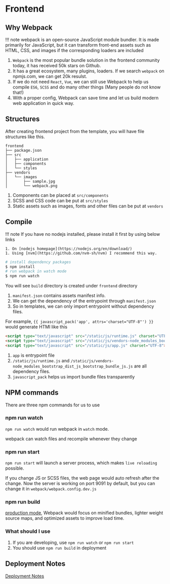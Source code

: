 # Frontend

## Why Webpack

!!! note
    webpack is an open-source JavaScript module bundler. It is made primarily for JavaScript, but it can transform front-end assets such as HTML, CSS, and images if the corresponding loaders are included

1. `Webpack` is the most popular bundle solution in the frontend community today, it has received 50k stars on Github.
1. It has a great ecosystem, many plugins, loaders. If we search `webpack` on npmjs.com, we can get 20k resulst.
1. If we do not need `React`, `Vue`, we can still use Webpack to help us compile `ES6`, `SCSS` and do many other things (Many people do not know that!)
1. With a proper config, Webpack can save time and let us build modern web application in quick way.

## Structures

After creating frontend project from the template, you will have file structures like this.

```
frontend
├── package.json
├── src
│   ├── application
│   ├── components
│   └── styles
├── vendors
│   └── images
│       ├── sample.jpg
│       └── webpack.png
```

1. Components can be placed at `src/components`
1. SCSS and CSS code can be put at `src/styles`
1. Static assets such as images, fonts and other files can be put at `vendors`

## Compile

!!! note
    If you have no nodejs installed, please install it first by using below links

    1. On [nodejs homepage](https://nodejs.org/en/download/)
    1. Using [nvm](https://github.com/nvm-sh/nvm) I recommend this way.

```bash
# install dependency packages
$ npm install
# run webpack in watch mode
$ npm run watch
```

You will see `build` directory is created under `frontend` directory

1. `manifest.json` contains assets manifest info.
1. We can get the dependency of the entrypoint through `manifest.json`
1. So in templates, we can only import entrypoint without dependency files.

For example, `{{ javascript_pack('app', attrs='charset="UTF-8"') }}` would generate HTMl like this

```html
<script type="text/javascript" src="/static/js/runtime.js" charset="UTF-8"></script>
<script type="text/javascript" src="/static/js/vendors-node_modules_bootstrap_dist_js_bootstrap_bundle_js.js" charset="UTF-8"></script>
<script type="text/javascript" src="/static/js/app.js" charset="UTF-8"></script>
```

1. `app` is entrypoint file
1. `/static/js/runtime.js` and `/static/js/vendors-node_modules_bootstrap_dist_js_bootstrap_bundle_js.js` are all dependency files.
1. `javascript_pack` helps us import bundle files transparently

## NPM commands

There are three npm commands for us to use

### npm run watch

`npm run watch` would run webpack in `watch` mode.

webpack can watch files and recompile whenever they change

### npm run start

`npm run start` will launch a server process, which makes `live reloading` possible.

If you change JS or SCSS files, the web page would auto refresh after the change. Now the server is working on port 9091 by default, but you can change it in `webpack/webpack.config.dev.js`

### npm run build

[production mode](https://webpack.js.org/guides/production/), Webpack would focus on minified bundles, lighter weight source maps, and optimized assets to improve load time.

### What should I use

1. If you are developing, use `npm run watch` or `npm run start`
1. You should use `npm run build` in deployment

## Deployment Notes

[Deployment Notes](deployment.md)
